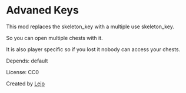 # Advaned Keys

This mod replaces the skeleton_key with a multiple use skeleton_key.

So you can open multiple chests with it.

It is also player specific so if you lost it nobody can access your chests.

Depends: default

License: CC0

Created by [Lejo](https://github.com/Lejo1)
